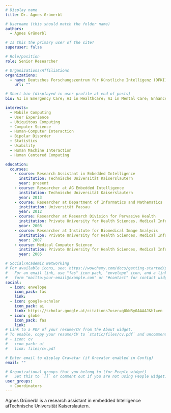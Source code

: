 ```yaml
---
# Display name
title: Dr. Agnes Grünerbl

# Username (this should match the folder name)
authors:
  - Agnes Grünerbl

# Is this the primary user of the site?
superuser: false

# Role/position
role: Senior Researcher

# Organizations/Affiliations
organizations:
  - name: Deutsches Forschungszentrum für Künstliche Intelligenz (DFKI)
    url: ""

# Short bio (displayed in user profile at end of posts)
bio: AI in Emergency Care; AI in Healthcare; AI in Mental Care; Enhanced Cognition and Learning;

interests:
  - Mobile Computing
  - User Experience
  - Ubiquitous Computing
  - Computer Science
  - Human-Computer Interaction
  - Bipolar Disorder
  - Statistics
  - Usability
  - Human Machine Interaction
  - Human Centered Computing

education:
  courses:
    - course: Research Assistant in Embedded Intelligence
      institution: Technische Universität Kaiserslautern
      year: present
    - course: Researcher at AG Embedded Intelligence
      institution: Technische Universität Kaiserslautern
      year: 2013
    - course: Researcher at Department of Informatics and Mathematics
      institution: Universität Passau
      year: 2012
    - course: Researcher at Research Division for Pervasive Health
      institution: Private University for Health Sciences, Medical Informatics and Technology GmbH
      year: 2008
    - course: Researcher at Institute for Biomedical Image Analysis
      institution: Private University for Health Sciences, Medical Informatics and Technology GmbH
      year: 2007
    - course: Medical Computer Science
      institution: Private University for Health Sciences, Medical Informatics and Technology GmbH
      year: 2005

# Social/Academic Networking
# For available icons, see: https://wowchemy.com/docs/getting-started/page-builder/#icons
#   For an email link, use "fas" icon pack, "envelope" icon, and a link in the
#   form "mailto:your-email@example.com" or "#contact" for contact widget.
social:
  - icon: envelope
    icon_pack: fas
    link:
  - icon: google-scholar
    icon_pack: ai
    link: https://scholar.google.at/citations?user=q0kNRy0AAAAJ&hl=en
  - icon: globe
    icon_pack: fas
    link:
# Link to a PDF of your resume/CV from the About widget.
# To enable, copy your resume/CV to `static/files/cv.pdf` and uncomment the lines below.
# - icon: cv
#   icon_pack: ai
#   link: files/cv.pdf

# Enter email to display Gravatar (if Gravatar enabled in Config)
email: ""

# Organizational groups that you belong to (for People widget)
#   Set this to `[]` or comment out if you are not using People widget.
user_groups:
  - Coordinators
---
```


Agnes Grünerbl is a research assistant in embedded Intelligence atTechnische Universität Kaiserslautern.

